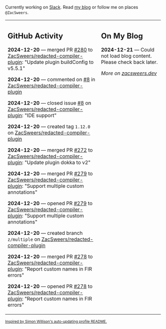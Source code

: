 Currently working on [Slack](https://slack.com/). Read [my blog](https://zacsweers.dev/) or follow me on places `@ZacSweers`.

<table><tr><td valign="top" width="60%">

## GitHub Activity
<!-- githubActivity starts -->
**2024-12-20** — merged PR [#280](https://github.com/ZacSweers/redacted-compiler-plugin/pull/280) to [ZacSweers/redacted-compiler-plugin](https://github.com/ZacSweers/redacted-compiler-plugin): "Update plugin buildConfig to v5.5.1"

**2024-12-20** — commented on [#8](https://github.com/ZacSweers/redacted-compiler-plugin/issues/8#issuecomment-2557977208) in [ZacSweers/redacted-compiler-plugin](https://github.com/ZacSweers/redacted-compiler-plugin)

**2024-12-20** — closed issue [#8](https://github.com/ZacSweers/redacted-compiler-plugin/issues/8) on [ZacSweers/redacted-compiler-plugin](https://github.com/ZacSweers/redacted-compiler-plugin): "IDE support"

**2024-12-20** — created tag `1.12.0` on [ZacSweers/redacted-compiler-plugin](https://github.com/ZacSweers/redacted-compiler-plugin)

**2024-12-20** — merged PR [#272](https://github.com/ZacSweers/redacted-compiler-plugin/pull/272) to [ZacSweers/redacted-compiler-plugin](https://github.com/ZacSweers/redacted-compiler-plugin): "Update plugin dokka to v2"

**2024-12-20** — merged PR [#279](https://github.com/ZacSweers/redacted-compiler-plugin/pull/279) to [ZacSweers/redacted-compiler-plugin](https://github.com/ZacSweers/redacted-compiler-plugin): "Support multiple custom annotations"

**2024-12-20** — opened PR [#279](https://github.com/ZacSweers/redacted-compiler-plugin/pull/279) to [ZacSweers/redacted-compiler-plugin](https://github.com/ZacSweers/redacted-compiler-plugin): "Support multiple custom annotations"

**2024-12-20** — created branch `z/multiple` on [ZacSweers/redacted-compiler-plugin](https://github.com/ZacSweers/redacted-compiler-plugin)

**2024-12-20** — merged PR [#278](https://github.com/ZacSweers/redacted-compiler-plugin/pull/278) to [ZacSweers/redacted-compiler-plugin](https://github.com/ZacSweers/redacted-compiler-plugin): "Report custom names in FIR errors"

**2024-12-20** — opened PR [#278](https://github.com/ZacSweers/redacted-compiler-plugin/pull/278) to [ZacSweers/redacted-compiler-plugin](https://github.com/ZacSweers/redacted-compiler-plugin): "Report custom names in FIR errors"
<!-- githubActivity ends -->
</td><td valign="top" width="40%">

## On My Blog
<!-- blog starts -->
**2024-12-21** — Could not load blog content. Please check back later.
<!-- blog ends -->
_More on [zacsweers.dev](https://zacsweers.dev/)_
</td></tr></table>

<sub><a href="https://simonwillison.net/2020/Jul/10/self-updating-profile-readme/">Inspired by Simon Willison's auto-updating profile README.</a></sub>